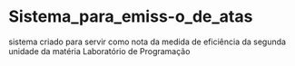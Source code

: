 # Sistema_para_emiss-o_de_atas
sistema criado para servir como nota da medida de eficiência da segunda unidade da matéria Laboratório de Programação
